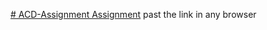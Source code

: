 [# ACD-Assignment
Assignment](https://drive.google.com/file/d/19wnCgTvbsINi9kgHmhQwszoJhyjfQkyb/view?usp=drive_link)
past the link in any browser
